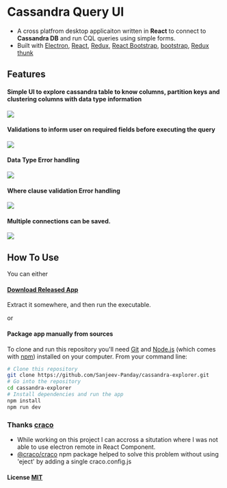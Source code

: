 # Cassandra Query UI

- A cross platfrom desktop applicaiton written in <strong>React</strong> to connect to <b>Cassandra DB</b> and run CQL queries using simple forms.
- Built with [Electron](https://github.com/atom/electron), [React](https://facebook.github.io/react/), [Redux](https://github.com/reactjs/redux), [React Bootstrap](https://react-bootstrap.github.io/), [bootstrap](https://getbootstrap.com/), [Redux thunk](https://github.com/reduxjs/redux-thunk)

## Features

<h4>Simple UI to explore cassandra table to know columns, partition keys and clustering columns with data type information</h4>
<img src="https://github.com/Sanjeev-Panday/cassandra-explorer/blob/master/screenshots/image1.png"/>
<h4>Validations to inform user on required fields before executing the query</h4>
<img src="https://github.com/Sanjeev-Panday/cassandra-explorer/blob/master/screenshots/image2.png"/>
<h4>Data Type Error handling</h4> 
<img src="https://github.com/Sanjeev-Panday/cassandra-explorer/blob/master/screenshots/image3.png"/>
<br/>
<h4>Where clause validation Error handling</h4> 
<img src="https://github.com/Sanjeev-Panday/cassandra-explorer/blob/master/screenshots/image4.png"/>
<br/>
<h4>Multiple connections can be saved.</h4> 
<img src="https://github.com/Sanjeev-Panday/cassandra-explorer/blob/master/screenshots/image5.png"/>

## How To Use

You can either

#### [Download Released App](https://github.com/Sanjeev-Panday/cassandra-explorer/releases)

Extract it somewhere, and then run the executable.

or

#### Package app manually from sources

To clone and run this repository you'll need [Git](https://git-scm.com) and [Node.js](https://nodejs.org/en/download/) (which comes with [npm](https://www.npmjs.com/)) installed on your computer. From your command line:

```bash
# Clone this repository
git clone https://github.com/Sanjeev-Panday/cassandra-explorer.git
# Go into the repository
cd cassandra-explorer
# Install dependencies and run the app
npm install
npm run dev

```
### Thanks [craco](https://github.com/gsoft-inc/craco)
- While working on this project I can accross a situtation where I was not able to use electron remote in React Component. 
- [@craco/craco](https://www.npmjs.com/package/@craco/craco) npm package helped to solve this problem without using 'eject' by adding a single craco.config.js


#### License [MIT](LICENSE)
